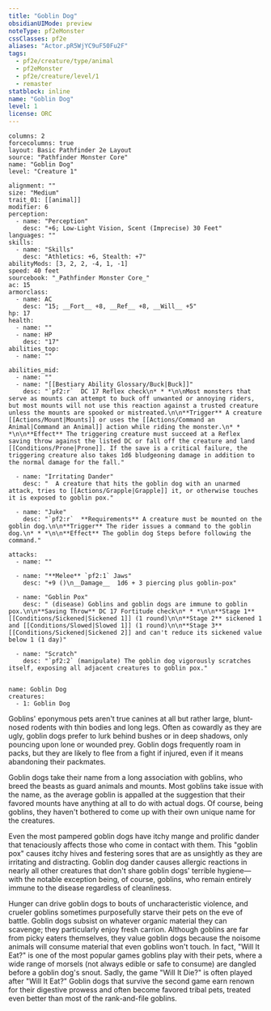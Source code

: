 ```yaml
---
title: "Goblin Dog"
obsidianUIMode: preview
noteType: pf2eMonster
cssClasses: pf2e
aliases: "Actor.pR5WjYC9uF50Fu2F" 
tags:
  - pf2e/creature/type/animal
  - pf2eMonster
  - pf2e/creature/level/1
  - remaster
statblock: inline
name: "Goblin Dog"
level: 1
license: ORC
---
```


```statblock
columns: 2
forcecolumns: true
layout: Basic Pathfinder 2e Layout
source: "Pathfinder Monster Core"
name: "Goblin Dog"
level: "Creature 1"

alignment: ""
size: "Medium"
trait_01: [[animal]]
modifier: 6
perception:
  - name: "Perception"
    desc: "+6; Low-Light Vision, Scent (Imprecise) 30 Feet"
languages: ""
skills:
  - name: "Skills"
    desc: "Athletics: +6, Stealth: +7"
abilityMods: [3, 2, 2, -4, 1, -1]
speed: 40 feet
sourcebook: "_Pathfinder Monster Core_"
ac: 15
armorclass:
  - name: AC
    desc: "15; __Fort__ +8, __Ref__ +8, __Will__ +5"
hp: 17
health:
  - name: ""
  - name: HP
    desc: "17"
abilities_top:
  - name: ""

abilities_mid:
  - name: ""
  - name: "[[Bestiary Ability Glossary/Buck|Buck]]"
    desc: "`pf2:r`  DC 17 Reflex check\n* * *\n\nMost monsters that serve as mounts can attempt to buck off unwanted or annoying riders, but most mounts will not use this reaction against a trusted creature unless the mounts are spooked or mistreated.\n\n**Trigger** A creature [[Actions/Mount|Mounts]] or uses the [[Actions/Command an Animal|Command an Animal]] action while riding the monster.\n* * *\n\n**Effect** The triggering creature must succeed at a Reflex saving throw against the listed DC or fall off the creature and land [[Conditions/Prone|Prone]]. If the save is a critical failure, the triggering creature also takes 1d6 bludgeoning damage in addition to the normal damage for the fall."

  - name: "Irritating Dander"
    desc: "  A creature that hits the goblin dog with an unarmed attack, tries to [[Actions/Grapple|Grapple]] it, or otherwise touches it is exposed to goblin pox."

  - name: "Juke"
    desc: "`pf2:r`  **Requirements** A creature must be mounted on the goblin dog.\n\n**Trigger** The rider issues a command to the goblin dog.\n* * *\n\n**Effect** The goblin dog Steps before following the command."

attacks:
  - name: ""

  - name: "**Melee** `pf2:1` Jaws"
    desc: "+9 ()\n__Damage__  1d6 + 3 piercing plus goblin-pox"

  - name: "Goblin Pox"
    desc: " (disease) Goblins and goblin dogs are immune to goblin pox.\n\n**Saving Throw** DC 17 Fortitude check\n* * *\n\n**Stage 1** [[Conditions/Sickened|Sickened 1]] (1 round)\n\n**Stage 2** sickened 1 and [[Conditions/Slowed|Slowed 1]] (1 round)\n\n**Stage 3** [[Conditions/Sickened|Sickened 2]] and can't reduce its sickened value below 1 (1 day)"

  - name: "Scratch"
    desc: "`pf2:2` (manipulate) The goblin dog vigorously scratches itself, exposing all adjacent creatures to goblin pox."
 
```

```encounter-table
name: Goblin Dog
creatures:
  - 1: Goblin Dog
```



Goblins' eponymous pets aren't true canines at all but rather large, blunt-nosed rodents with thin bodies and long legs. Often as cowardly as they are ugly, goblin dogs prefer to lurk behind bushes or in deep shadows, only pouncing upon lone or wounded prey. Goblin dogs frequently roam in packs, but they are likely to flee from a fight if injured, even if it means abandoning their packmates.

Goblin dogs take their name from a long association with goblins, who breed the beasts as guard animals and mounts. Most goblins take issue with the name, as the average goblin is appalled at the suggestion that their favored mounts have anything at all to do with actual dogs. Of course, being goblins, they haven't bothered to come up with their own unique name for the creatures.

Even the most pampered goblin dogs have itchy mange and prolific dander that tenaciously affects those who come in contact with them. This "goblin pox" causes itchy hives and festering sores that are as unsightly as they are irritating and distracting. Goblin dog dander causes allergic reactions in nearly all other creatures that don't share goblin dogs' terrible hygiene—with the notable exception being, of course, goblins, who remain entirely immune to the disease regardless of cleanliness.

Hunger can drive goblin dogs to bouts of uncharacteristic violence, and crueler goblins sometimes purposefully starve their pets on the eve of battle. Goblin dogs subsist on whatever organic material they can scavenge; they particularly enjoy fresh carrion. Although goblins are far from picky eaters themselves, they value goblin dogs because the noisome animals will consume material that even goblins won't touch. In fact, "Will It Eat?" is one of the most popular games goblins play with their pets, where a wide range of morsels (not always edible or safe to consume) are dangled before a goblin dog's snout. Sadly, the game "Will It Die?" is often played after "Will It Eat?" Goblin dogs that survive the second game earn renown for their digestive prowess and often become favored tribal pets, treated even better than most of the rank-and-file goblins.

